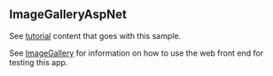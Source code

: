 ## ImageGalleryAspNet

See [tutorial](https://microsoft.github.io/coyote/tutorials/testing-aspnet-service) content that goes with this sample.

See [ImageGallery](ImageGallery/readme.md) for information on how to use the web front end for testing this app.
